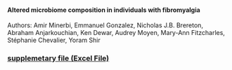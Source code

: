 <h4>Altered microbiome composition in individuals with fibromyalgia</h4>

<p>Authors: Amir Minerbi, Emmanuel Gonzalez, Nicholas J.B. Brereton, Abraham Anjarkouchian, Ken Dewar, Audrey Moyen, Mary-Ann Fitzcharles, Stéphanie Chevalier, Yoram Shir</p>
<h3><a target="_blank" href="https://github.com/gonzalezem/Fibromyalgia/tree/master/supplementary">supplemetary file (Excel File)</a></h3>
